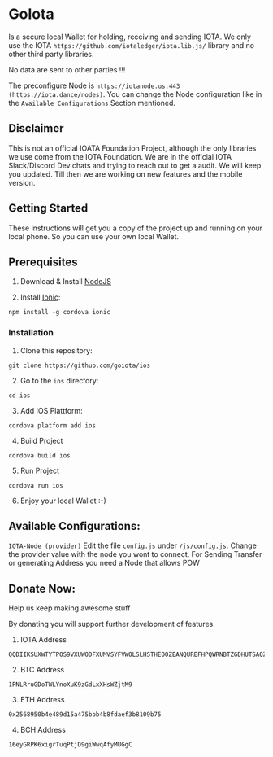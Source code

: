 # GoIota

Is a secure local Wallet for holding, receiving and sending IOTA. We only use the IOTA `https://github.com/iotaledger/iota.lib.js/` library and no other third party libraries.

No data are sent to other parties !!!

The preconfigure Node is `https://iotanode.us:443 (https://iota.dance/nodes)`. You can change the Node configuration like in the `Available Configurations` Section mentioned.  


## Disclaimer


This is not an official IOATA Foundation Project, although the only libraries we use come from the IOTA Foundation.
We are in the official IOTA Slack/Discord Dev chats and trying to reach out to get a audit. We will keep you updated. Till then we are working on new features and the mobile version.


## Getting Started

These instructions will get you a copy of the project up and running on your local phone. So you can use your own local Wallet.


## Prerequisites

1. Download & Install [NodeJS](https://nodejs.org/en/download/)

2. Install [Ionic](https://ionicframework.com/):

  ```
  npm install -g cordova ionic
  ```

### Installation

1. Clone this repository:

  ```
  git clone https://github.com/goiota/ios
  ```

2. Go to the `ios` directory:

  ```
  cd ios
  ```

3. Add IOS Plattform:

  ```
  cordova platform add ios
  ```

4. Build Project

  ```
  cordova build ios
  ```

5. Run Project

  ```
  cordova run ios
  ```

6. Enjoy your local Wallet :-)


## Available Configurations:

`IOTA-Node (provider)` Edit the file `config.js` under `/js/config.js`. Change the provider value with the node you wont to connect. For Sending Transfer or generating Address you need a Node that allows POW


## Donate Now:

Help us keep making awesome stuff

By donating you will support further development of features.

1. IOTA Address

```
QQDIIKSUXWTYTPOS9VXUWODFXUMVSYFVWOLSLHSTHEOOZEANQUREFHPQWRNBTZGDHUTSAQZAKZUKGYR99BXMBDRFC9
```

2. BTC Address

```
1PNLRruGDoTWLYnoXuK9zGdLxXHsWZjtM9
```  

3. ETH Address

```
0x2568950b4e489d15a475bbb4b8fdaef3b8109b75
```  
4. BCH Address

```
16eyGRPK6xigrTuqPtjD9giWwqAfyMUGgC
```        
